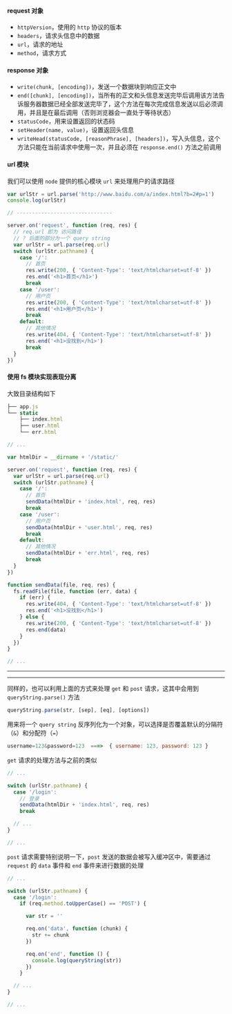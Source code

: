 #### request 对象

* `httpVersion`，使用的 `http` 协议的版本
* `headers`，请求头信息中的数据
* `url`，请求的地址
* `method`，请求方式

#### response 对象

* `write(chunk, [encoding])`，发送一个数据块到响应正文中
* `end([chunk], [encoding])`，当所有的正文和头信息发送完毕后调用该方法告诉服务器数据已经全部发送完毕了，这个方法在每次完成信息发送以后必须调用，并且是在最后调用（否则浏览器会一直处于等待状态）
* `statusCode`，用来设置返回的状态码
* `setHeader(name, value)`，设置返回头信息
* `writeHead(statusCode, [reasonPhrase], [headers])`，写入头信息，这个方法只能在当前请求中使用一次，并且必须在 `response.end()` 方法之前调用

#### url 模块

我们可以使用 `node` 提供的核心模块 `url` 来处理用户的请求路径

```js
var urlStr = url.parse('http://www.baidu.com/a/index.html?b=2#p=1')
console.log(urlStr)

// -------------------------------

server.on('request', function (req, res) {
  // req.url 即为 访问路径
  // ? 后面的部分为一个 query string
  var urlStr = url.parse(req.url)
  switch (urlStr.pathname) {
    case '/':
      // 首页
      res.write(200, { 'Content-Type': 'text/htmlcharset=utf-8' })
      res.end('<h1>首页</h1>')
      break
    case '/user':
      // 用户页
      res.write(200, { 'Content-Type': 'text/htmlcharset=utf-8' })
      res.end('<h1>用户页</h1>')
      break
    default:
      // 其他情况
      res.write(404, { 'Content-Type': 'text/htmlcharset=utf-8' })
      res.end('<h1>没找到</h1>')
      break
  }
})
```

#### 使用 fs 模块实现表现分离

大致目录结构如下

```js
├── app.js
└── static
    ├── index.html
    ├── user.html
    └── err.html
```

```js
// ...

var htmlDir = __dirname + '/static/'

server.on('request', function (req, res) {
  var urlStr = url.parse(req.url)
  switch (urlStr.pathname) {
    case '/':
      // 首页
      sendData(htmlDir + 'index.html', req, res)
      break
    case '/user':
      // 用户页
      sendData(htmlDir + 'user.html', req, res)
      break
    default:
      // 其他情况
      sendData(htmlDir + 'err.html', req, res)
      break
  }
})

function sendData(file, req, res) {
  fs.readFile(file, function (err, data) {
    if (err) {
      res.write(404, { 'Content-Type': 'text/htmlcharset=utf-8' })
      res.end('<h1>没找到</h1>')
    } else {
      res.write(200, { 'Content-Type': 'text/htmlcharset=utf-8' })
      res.end(data)
    }
  })
}

// ...
```

----

----

同样的，也可以利用上面的方式来处理 `get` 和 `post` 请求，这其中会用到 `queryString.parse()` 方法

```js
queryString.parse(str, [sep], [eq], [options])
```

用来将一个 `query string` 反序列化为一个对象，可以选择是否覆盖默认的分隔符（`&`）和分配符（`=`）

```js
username=123&password=123  ===>  { username: 123, password: 123 }
```

`get` 请求的处理方法与之前的类似

```js
// ...

switch (urlStr.pathname) {
  case '/login':
    // 登录
    sendData(htmlDir + 'index.html', req, res)
    break

  // ...
}

// ...
```

`post` 请求需要特别说明一下，`post` 发送的数据会被写入缓冲区中，需要通过 `request` 的 `data` 事件和 `end` 事件来进行数据的处理

```js
// ...

switch (urlStr.pathname) {
  case '/login':
    if (req.method.toUpperCase() == 'POST') {

      var str = ''

      req.on('data', function (chunk) {
        str += chunk
      })

      req.on('end', function () {
        console.log(queryString(str))
      })
    }

  // ...
}

// ...
```